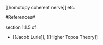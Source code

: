 
[[homotopy coherent nerve]] etc.

#References#

section 1.1.5 of 

* [[Jacob Lurie]], [[Higher Topos Theory]]